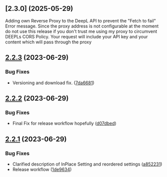 ## [2.3.0] (2025-05-29)
Adding own Reverse Proxy to the DeepL API to prevent the "Fetch to fail" Error message.
Since the proxy address is not configurable at the moment do not use this release if you don't trust me using my proxy to circumvent DEEPLs CORS Policy.
Your request will include your API key and your content which will pass through the proxy

## [2.2.3](https://github.com/Meneltamar/fvtt-comprehend-languages/compare/v2.2.2...v2.2.3) (2023-06-29)


### Bug Fixes

* Versioning and download fix. ([7da6681](https://github.com/Meneltamar/fvtt-comprehend-languages/commit/7da6681c5a2c06bf738820eba37c797c4a3841c8))

## [2.2.2](https://github.com/Meneltamar/fvtt-comprehend-languages/compare/v2.2.1...v2.2.2) (2023-06-29)


### Bug Fixes

* Final Fix for release workflow hopefully ([d07dbed](https://github.com/Meneltamar/fvtt-comprehend-languages/commit/d07dbedde10a1e538134f4793a2cf85ef3057823))

## [2.2.1](https://github.com/Meneltamar/fvtt-comprehend-languages/compare/v2.2.0...v2.2.1) (2023-06-29)


### Bug Fixes

* Clarified description of InPlace Setting and reordered settings ([a852231](https://github.com/Meneltamar/fvtt-comprehend-languages/commit/a8522310c0d0379a26523ee605cc5ddefb0491b5))
* Release workflow ([1de9634](https://github.com/Meneltamar/fvtt-comprehend-languages/commit/1de9634ca6af605305a7b57ac1735e1a69781e7a))
